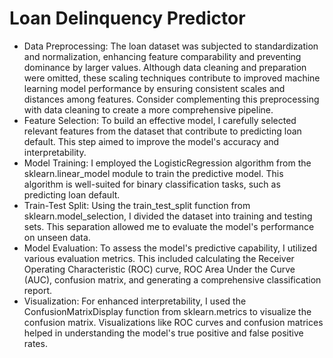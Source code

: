 # Loan Delinquency Predictor
- Data Preprocessing: The loan dataset was subjected to standardization and normalization, enhancing feature comparability and preventing dominance by larger values. Although data cleaning and preparation were omitted, these scaling techniques contribute to improved machine learning model performance by ensuring consistent scales and distances among features. Consider complementing this preprocessing with data cleaning to create a more comprehensive pipeline.
- Feature Selection: To build an effective model, I carefully selected relevant features from the dataset that contribute to predicting loan default. This step aimed to improve the model's accuracy and interpretability.
- Model Training: I employed the LogisticRegression algorithm from the sklearn.linear_model module to train the predictive model. This algorithm is well-suited for binary classification tasks, such as predicting loan default.
- Train-Test Split: Using the train_test_split function from sklearn.model_selection, I divided the dataset into training and testing sets. This separation allowed me to evaluate the model's performance on unseen data.
- Model Evaluation: To assess the model's predictive capability, I utilized various evaluation metrics. This included calculating the Receiver Operating Characteristic (ROC) curve, ROC Area Under the Curve (AUC), confusion matrix, and generating a comprehensive classification report.
- Visualization: For enhanced interpretability, I used the ConfusionMatrixDisplay function from sklearn.metrics to visualize the confusion matrix. Visualizations like ROC curves and confusion matrices helped in understanding the model's true positive and false positive rates.

